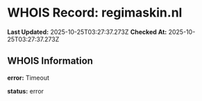 # WHOIS Record: regimaskin.nl

**Last Updated:** 2025-10-25T03:27:37.273Z
**Checked At:** 2025-10-25T03:27:37.273Z

## WHOIS Information

**error:** Timeout

**status:** error


